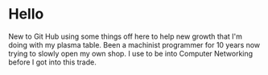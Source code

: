 # Hello
New to Git Hub using some things off here to help new growth that I'm doing with my plasma table. Been a machinist programmer for 10 years now trying to slowly open my own shop.
I use to be into Computer Networking before I got into this trade.
